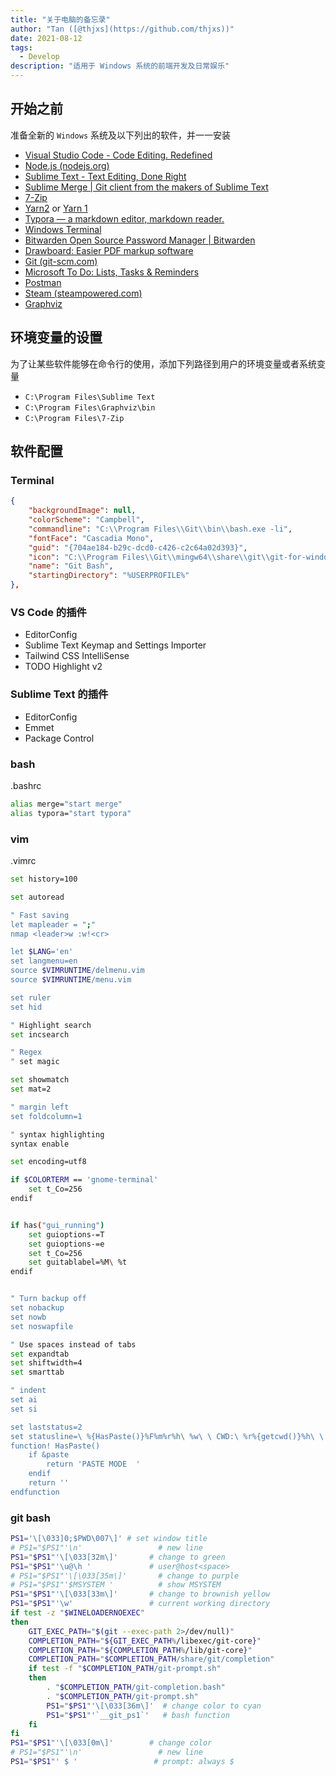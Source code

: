 ```yaml
---
title: "关于电脑的备忘录"
author: "Tan ([@thjxs](https://github.com/thjxs))"
date: 2021-08-12
tags:
  - Develop
description: "适用于 Windows 系统的前端开发及日常娱乐"
---
```


## 开始之前

准备全新的 `Windows` 系统及以下列出的软件，并一一安装

* [Visual Studio Code - Code Editing. Redefined](https://code.visualstudio.com/)
* [Node.js (nodejs.org)](https://nodejs.org/en/)
* [Sublime Text - Text Editing, Done Right](https://www.sublimetext.com/)
* [Sublime Merge | Git client from the makers of Sublime Text](https://www.sublimemerge.com/)
* [7-Zip](https://www.7-zip.org/)
* [Yarn2](https://yarnpkg.com/) or [Yarn 1](https://classic.yarnpkg.com/lang/en/)
* [Typora — a markdown editor, markdown reader.](https://typora.io/)
* [Windows Terminal](https://www.microsoft.com/zh-cn/p/windows-terminal/9n0dx20hk701?rtc=1&activetab=pivot:overviewtab)
* [Bitwarden Open Source Password Manager | Bitwarden](https://bitwarden.com/)
* [Drawboard: Easier PDF markup software](https://www.drawboard.com/)
* [Git (git-scm.com)](https://git-scm.com/)
* [Microsoft To Do: Lists, Tasks & Reminders](https://www.microsoft.com/zh-cn/p/microsoft-to-do-lists-tasks-reminders/9nblggh5r558#activetab=pivot:overviewtab)
* [Postman](https://www.postman.com/downloads/)
* [Steam (steampowered.com)](https://store.steampowered.com/)
* [Graphviz](http://graphviz.org/)

## 环境变量的设置

为了让某些软件能够在命令行的使用，添加下列路径到用户的环境变量或者系统变量

* `C:\Program Files\Sublime Text`
* `C:\Program Files\Graphviz\bin`
* `C:\Program Files\7-Zip`

## 软件配置

### Terminal

```json
{
    "backgroundImage": null,
    "colorScheme": "Campbell",
    "commandline": "C:\\Program Files\\Git\\bin\\bash.exe -li",
    "fontFace": "Cascadia Mono",
    "guid": "{704ae184-b29c-dcd0-c426-c2c64a02d393}",
    "icon": "C:\\Program Files\\Git\\mingw64\\share\\git\\git-for-windows.ico",
    "name": "Git Bash",
    "startingDirectory": "%USERPROFILE%"
},
```

### VS Code 的插件

* EditorConfig
* Sublime Text Keymap and Settings Importer
* Tailwind CSS IntelliSense
* TODO Highlight v2

### Sublime Text 的插件

* EditorConfig
* Emmet
* Package Control

### bash
.bashrc
```bash
alias merge="start merge"
alias typora="start typora"
```

### vim
.vimrc
```bash
set history=100

set autoread

" Fast saving
let mapleader = ";"
nmap <leader>w :w!<cr>

let $LANG='en'
set langmenu=en
source $VIMRUNTIME/delmenu.vim
source $VIMRUNTIME/menu.vim

set ruler
set hid

" Highlight search
set incsearch

" Regex
" set magic

set showmatch
set mat=2

" margin left
set foldcolumn=1

" syntax highlighting
syntax enable

set encoding=utf8

if $COLORTERM == 'gnome-terminal'
    set t_Co=256
endif


if has("gui_running")
    set guioptions-=T
    set guioptions-=e
    set t_Co=256
    set guitablabel=%M\ %t
endif


" Turn backup off
set nobackup
set nowb
set noswapfile

" Use spaces instead of tabs
set expandtab
set shiftwidth=4
set smarttab

" indent
set ai
set si

set laststatus=2
set statusline=\ %{HasPaste()}%F%m%r%h\ %w\ \ CWD:\ %r%{getcwd()}%h\ \ \ Line:\ %l\ \ Column:\ %c
function! HasPaste()
    if &paste
        return 'PASTE MODE  '
    endif
    return ''
endfunction
```
### git bash

```bash
PS1='\[\033]0;$PWD\007\]' # set window title
# PS1="$PS1"'\n'                 # new line
PS1="$PS1"'\[\033[32m\]'       # change to green
PS1="$PS1"'\u@\h '             # user@host<space>
# PS1="$PS1"'\[\033[35m\]'       # change to purple
# PS1="$PS1"'$MSYSTEM '          # show MSYSTEM
PS1="$PS1"'\[\033[33m\]'       # change to brownish yellow
PS1="$PS1"'\w'                 # current working directory
if test -z "$WINELOADERNOEXEC"
then
    GIT_EXEC_PATH="$(git --exec-path 2>/dev/null)"
    COMPLETION_PATH="${GIT_EXEC_PATH%/libexec/git-core}"
    COMPLETION_PATH="${COMPLETION_PATH%/lib/git-core}"
    COMPLETION_PATH="$COMPLETION_PATH/share/git/completion"
    if test -f "$COMPLETION_PATH/git-prompt.sh"
    then
        . "$COMPLETION_PATH/git-completion.bash"
        . "$COMPLETION_PATH/git-prompt.sh"
        PS1="$PS1"'\[\033[36m\]'  # change color to cyan
        PS1="$PS1"'`__git_ps1`'   # bash function
    fi
fi
PS1="$PS1"'\[\033[0m\]'        # change color
# PS1="$PS1"'\n'                 # new line
PS1="$PS1"' $ '                 # prompt: always $
```

